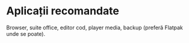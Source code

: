 # Aplicații recomandate
Browser, suite office, editor cod, player media, backup (preferă Flatpak unde se poate).
